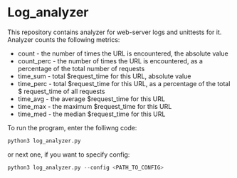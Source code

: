 # Log_analyzer

This repository contains analyzer for web-server logs and unittests for it. 
Analyzer counts the following metrics:

- count - the number of times the URL is encountered, the absolute value
- count_perc - the number of times the URL is encountered, as a percentage of the total number of requests
- time_sum - total $request_time for this URL, absolute value
- time_perc - total $request_time for this URL, as a percentage of the total $ request_time of all requests
- time_avg - the average $request_time for this URL
- time_max - the maximum $request_time for this URL
- time_med - the median $request_time for this URL

To run the program, enter the folliwng code:
```python
python3 log_analyzer.py
```
or next one, if you want to specify config:
```python
python3 log_analyzer.py --config <PATH_TO_CONFIG>
```
